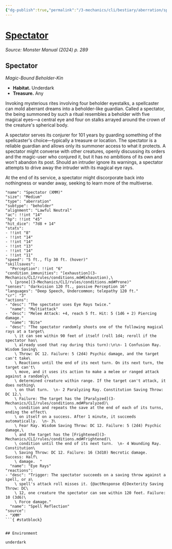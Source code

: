 ```yaml
---
{"dg-publish":true,"permalink":"/3-mechanics/cli/bestiary/aberration/spectator-xmm/","tags":["ttrpg-cli/compendium/src/5e/xmm","ttrpg-cli/monster/cr/3","ttrpg-cli/monster/environment/underdark","ttrpg-cli/monster/size/medium","ttrpg-cli/monster/type/aberration/beholder"],"created":"2025-02-22T12:02:28.123-05:00","updated":"2025-02-26T17:46:11.127-05:00"}
---
```


# [Spectator](3-Mechanics/CLI/bestiary/aberration/spectator-xmm.md)
*Source: Monster Manual (2024) p. 289*  

## Spectator

*Magic-Bound Beholder-Kin*

- **Habitat.** Underdark  
- **Treasure.** Any  

Invoking mysterious rites involving four beholder eyestalks, a spellcaster can mold aberrant dreams into a beholder-like guardian. Called a spectator, the being summoned by such a ritual resembles a beholder with five magical eyes—a central eye and four on stalks arrayed around the crown of the creature's spherical body.

A spectator serves its conjurer for 101 years by guarding something of the spellcaster's choice—typically a treasure or location. The spectator is a reliable guardian and allows only its summoner access to what it protects. A spectator might converse with other creatures, openly discussing its orders and the magic-user who conjured it, but it has no ambitions of its own and won't abandon its post. Should an intruder ignore its warnings, a spectator attempts to drive away the intruder with its magical eye rays.

At the end of its service, a spectator might discorporate back into nothingness or wander away, seeking to learn more of the multiverse.

```statblock
"name": "Spectator (XMM)"
"size": "Medium"
"type": "aberration"
"subtype": "beholder"
"alignment": "Lawful Neutral"
"ac": !!int "14"
"hp": !!int "45"
"hit_dice": "7d8 + 14"
"stats":
- !!int "8"
- !!int "14"
- !!int "14"
- !!int "13"
- !!int "14"
- !!int "11"
"speed": "5 ft., fly 30 ft. (hover)"
"skillsaves":
  "Perception": !!int "6"
"condition_immunities": "[exhaustion](3-Mechanics/CLI/rules/conditions.md#Exhaustion),\
  \ [prone](3-Mechanics/CLI/rules/conditions.md#Prone)"
"senses": "darkvision 120 ft., passive Perception 16"
"languages": "Deep Speech, Undercommon; telepathy 120 ft."
"cr": "3"
"actions":
- "desc": "The spectator uses Eye Rays twice."
  "name": "Multiattack"
- "desc": "Melee Attack: +4, reach 5 ft. Hit: 5 (1d6 + 2) Piercing damage."
  "name": "Bite"
- "desc": "The spectator randomly shoots one of the following magical rays at a target\
    \ it can see within 90 feet of itself (roll 1d4; reroll if the spectator has\
    \ already used that ray during this turn):\n\n- 1 Confusion Ray. Wisdom Saving\
    \ Throw: DC 12. Failure: 5 (2d4) Psychic damage, and the target can't take\
    \ Reactions until the end of its next turn. On its next turn, the target can't\
    \ move, and it uses its action to make a melee or ranged attack against a randomly\
    \ determined creature within range. If the target can't attack, it does nothing\
    \ on that turn.  \n- 2 Paralyzing Ray. Constitution Saving Throw: DC 12.\
    \ Failure: The target has the [Paralyzed](3-Mechanics/CLI/rules/conditions.md#Paralyzed)\
    \ condition and repeats the save at the end of each of its turns, ending the effect\
    \ on itself on a success. After 1 minute, it succeeds automatically.  \n- 3\
    \ Fear Ray. Wisdom Saving Throw: DC 12. Failure: 5 (2d4) Psychic damage,\
    \ and the target has the [Frightened](3-Mechanics/CLI/rules/conditions.md#Frightened)\
    \ condition until the end of its next turn.  \n- 4 Wounding Ray. Constitution\
    \ Saving Throw: DC 12. Failure: 16 (3d10) Necrotic damage. Success: Half\
    \ damage.  "
  "name": "Eye Rays"
"reactions":
- "desc": "Trigger: The spectator succeeds on a saving throw against a spell, or a\
    \ spell's attack roll misses it. {@actResponse d}Dexterity Saving Throw: DC\
    \ 12, one creature the spectator can see within 120 feet. Failure: 10 (3d6)\
    \ Force damage."
  "name": "Spell Reflection"
"source":
- "XMM"
```{ #statblock}


## Environment

underdark